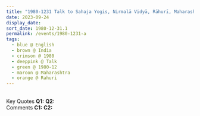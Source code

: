 ```yaml
---
title: "1980-1231 Talk to Sahaja Yogis, Nirmalā Vidyā, Rāhurī, Maharashtra, India"
date: 2023-09-24
display_date: 
sort_date: 1980-12-31.1
permalink: /events/1980-1231-a
tags:
  - blue @ English
  - brown @ India
  - crimson @ 1980
  - deeppink @ Talk
  - green @ 1980-12
  - maroon @ Maharashtra
  - orange @ Rahuri
---
```


<br>

<wave-list>
  <list-title color="DarkSeaGreen" width="55">Key Quotes</list-title>
  <list-item color="BlanchedAlmond" width="280"><b>Q1:</b> <i></i></list-item>
  <list-item color="Lavender" width="280"><b>Q2:</b> <i></i></list-item>
</wave-list>

<br>

<wave-list>
  <list-title color="DarkSeaGreen" width="55">Comments</list-title>
  <list-item color="BlanchedAlmond" width="280"><b>C1:</b> <i></i></list-item>
  <list-item color="Lavender" width="280"><b>C2:</b> <i></i></list-item>
</wave-list>